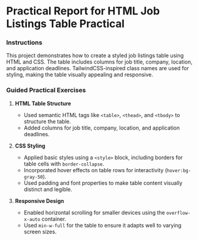 # Practical Report for HTML Job Listings Table Practical

### Instructions
This project demonstrates how to create a styled job listings table using HTML and CSS. The table includes columns for job title, company, location, and application deadlines. TailwindCSS-inspired class names are used for styling, making the table visually appealing and responsive.

### Guided Practical Exercises

1. **HTML Table Structure**  
   - Used semantic HTML tags like `<table>`, `<thead>`, and `<tbody>` to structure the table.  
   - Added columns for job title, company, location, and application deadlines.  

2. **CSS Styling**  
   - Applied basic styles using a `<style>` block, including borders for table cells with `border-collapse`.  
   - Incorporated hover effects on table rows for interactivity (`hover:bg-gray-50`).  
   - Used padding and font properties to make table content visually distinct and legible.

3. **Responsive Design**  
   - Enabled horizontal scrolling for smaller devices using the `overflow-x-auto` container.  
   - Used `min-w-full` for the table to ensure it adapts well to varying screen sizes.  

